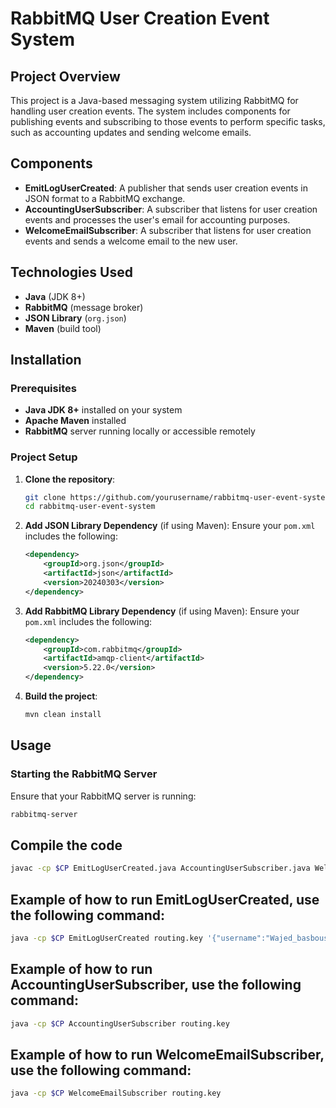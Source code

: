 # RabbitMQ User Creation Event System

## Project Overview
This project is a Java-based messaging system utilizing RabbitMQ for handling user creation events. The system includes components for publishing events and subscribing to those events to perform specific tasks, such as accounting updates and sending welcome emails.

## Components
- **EmitLogUserCreated**: A publisher that sends user creation events in JSON format to a RabbitMQ exchange.
- **AccountingUserSubscriber**: A subscriber that listens for user creation events and processes the user's email for accounting purposes.
- **WelcomeEmailSubscriber**: A subscriber that listens for user creation events and sends a welcome email to the new user.

## Technologies Used
- **Java** (JDK 8+)
- **RabbitMQ** (message broker)
- **JSON Library** (`org.json`)
- **Maven** (build tool)

## Installation

### Prerequisites
- **Java JDK 8+** installed on your system
- **Apache Maven** installed
- **RabbitMQ** server running locally or accessible remotely

### Project Setup
1. **Clone the repository**:
    ```bash
    git clone https://github.com/yourusername/rabbitmq-user-event-system.git
    cd rabbitmq-user-event-system
    ```

2. **Add JSON Library Dependency** (if using Maven):
    Ensure your `pom.xml` includes the following:
    ```xml
    <dependency>
        <groupId>org.json</groupId>
        <artifactId>json</artifactId>
        <version>20240303</version>
    </dependency>
    ```

3. **Add RabbitMQ Library Dependency** (if using Maven):
    Ensure your `pom.xml` includes the following:
    ```xml
    <dependency>
        <groupId>com.rabbitmq</groupId>
        <artifactId>amqp-client</artifactId>
        <version>5.22.0</version>
    </dependency>
    ```

4. **Build the project**:
    ```bash
    mvn clean install
    ```

## Usage

### Starting the RabbitMQ Server
Ensure that your RabbitMQ server is running:
```bash
rabbitmq-server
```
## Compile the code
```bash
javac -cp $CP EmitLogUserCreated.java AccountingUserSubscriber.java WelcomEmailSUbscriber.java
```

## Example of how to run EmitLogUserCreated, use the following command:

```bash
java -cp $CP EmitLogUserCreated routing.key '{"username":"Wajed_basbous","email":"wajed.basbous@net.usj.edu.lb"}'
```

## Example of how to run AccountingUserSubscriber, use the following command:

```bash
java -cp $CP AccountingUserSubscriber routing.key
```

## Example of how to run WelcomeEmailSubscriber, use the following command:

```bash
java -cp $CP WelcomeEmailSubscriber routing.key 
```